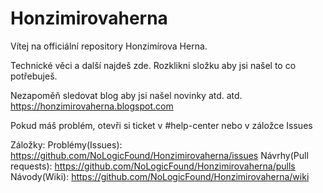 # Honzimirovaherna
Vítej na officiální repository Honzimírova Herna.

Technické věci a další najdeš zde.
Rozklikni složku aby jsi našel to co potřebuješ.

Nezapoměň sledovat blog aby jsi našel novinky atd. atd.
https://honzimirovaherna.blogspot.com

Pokud máš problém, otevři si ticket v #help-center nebo v záložce Issues

Záložky: 
Problémy(Issues): https://github.com/NoLogicFound/Honzimirovaherna/issues 
Návrhy(Pull requests): https://github.com/NoLogicFound/Honzimirovaherna/pulls 
Návody(Wiki): https://github.com/NoLogicFound/Honzimirovaherna/wiki 

